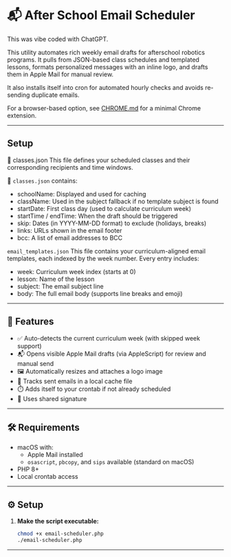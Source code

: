 # 📬 After School Email Scheduler

This was vibe coded with ChatGPT.

This utility automates rich weekly email drafts for afterschool robotics programs. It pulls from JSON-based class schedules and templated lessons, formats personalized messages with an inline logo, and drafts them in Apple Mail for manual review.

It also installs itself into cron for automated hourly checks and avoids re-sending duplicate emails.

For a browser-based option, see [CHROME.md](CHROME.md) for a minimal Chrome extension.

---

## Setup 

🏫 classes.json
This file defines your scheduled classes and their corresponding recipients and time windows.

📅 `classes.json` contains:
- schoolName: Displayed and used for caching
- className: Used in the subject fallback if no template subject is found
- startDate: First class day (used to calculate curriculum week)
- startTime / endTime: When the draft should be triggered
- skip: Dates (in YYYY-MM-DD format) to exclude (holidays, breaks)
- links: URLs shown in the email footer
- bcc: A list of email addresses to BCC


`email_templates.json`
This file contains your curriculum-aligned email templates, each indexed by the week number. Every entry includes:
- week: Curriculum week index (starts at 0)
- lesson: Name of the lesson
- subject: The email subject line
- body: The full email body (supports line breaks and emoji)
---

## 🚀 Features

- ✅ Auto-detects the current curriculum week (with skipped week support)
- 📬 Opens visible Apple Mail drafts (via AppleScript) for review and manual send
- 🖼️ Automatically resizes and attaches a logo image
- 🧠 Tracks sent emails in a local cache file
- ⏱️ Adds itself to your crontab if not already scheduled
- 🧾 Uses shared signature

---

## 🛠 Requirements

- macOS with:
    - Apple Mail installed
    - `osascript`, `pbcopy`, and `sips` available (standard on macOS)
- PHP 8+
- Local crontab access

---

## ⚙️ Setup

1. **Make the script executable:**

   ```bash
   chmod +x email-scheduler.php
   ./email-scheduler.php
   ```

---